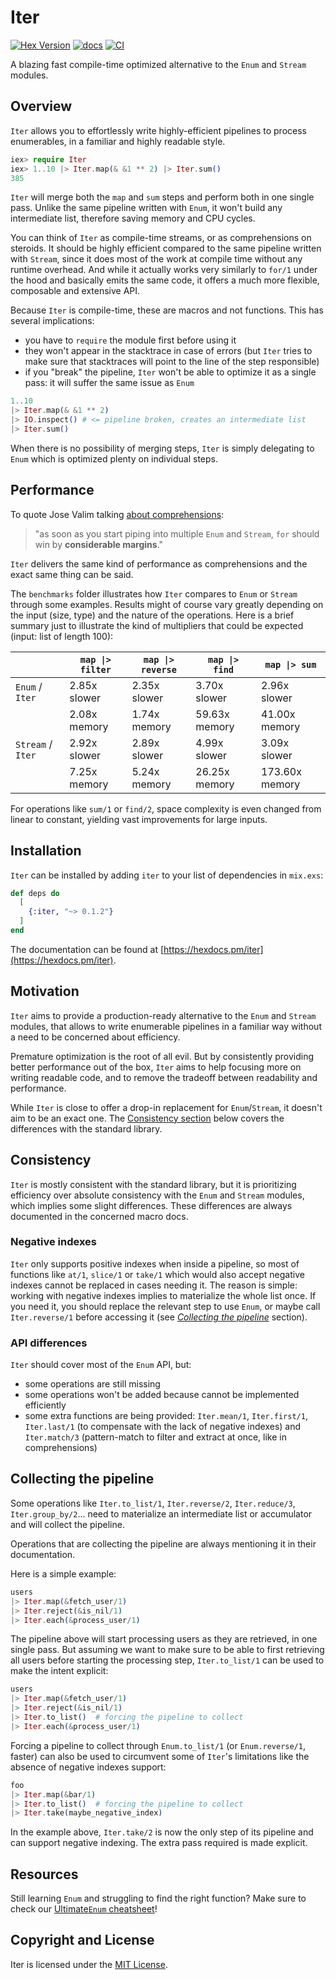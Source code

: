 # Iter

[![Hex Version](https://img.shields.io/hexpm/v/iter.svg)](https://hex.pm/packages/iter)
[![docs](https://img.shields.io/badge/docs-hexpm-blue.svg)](https://hexdocs.pm/iter/)
[![CI](https://github.com/sabiwara/iter/workflows/CI/badge.svg)](https://github.com/sabiwara/iter/actions?query=workflow%3ACI)

<!-- MDOC !-->

A blazing fast compile-time optimized alternative to the `Enum` and `Stream`
modules.

## Overview

`Iter` allows you to effortlessly write highly-efficient pipelines to process
enumerables, in a familiar and highly readable style.

```elixir
iex> require Iter
iex> 1..10 |> Iter.map(& &1 ** 2) |> Iter.sum()
385
```

`Iter` will merge both the `map` and `sum` steps and perform both in one single
pass. Unlike the same pipeline written with `Enum`, it won't build any
intermediate list, therefore saving memory and CPU cycles.

You can think of `Iter` as compile-time streams, or as comprehensions on
steroids. It should be highly efficient compared to the same pipeline written
with `Stream`, since it does most of the work at compile time without any
runtime overhead. And while it actually works very similarly to `for/1` under
the hood and basically emits the same code, it offers a much more flexible,
composable and extensive API.

Because `Iter` is compile-time, these are macros and not functions. This has
several implications:

- you have to `require` the module first before using it
- they won't appear in the stacktrace in case of errors (but `Iter` tries to
  make sure that stacktraces will point to the line of the step responsible)
- if you "break" the pipeline, `Iter` won't be able to optimize it as a single
  pass: it will suffer the same issue as `Enum`

```elixir
1..10
|> Iter.map(& &1 ** 2)
|> IO.inspect() # <= pipeline broken, creates an intermediate list
|> Iter.sum()
```

When there is no possibility of merging steps, `Iter` is simply delegating to
`Enum` which is optimized plenty on individual steps.

<!-- MDOC !-->

## Performance

To quote Jose Valim talking
[about comprehensions](https://elixirforum.com/t/enum-fusion/36193/30):

> "as soon as you start piping into multiple `Enum` and `Stream`, `for` should
> win by **considerable margins**."

`Iter` delivers the same kind of performance as comprehensions and the exact
same thing can be said.

The `benchmarks` folder illustrates how `Iter` compares to `Enum` or `Stream`
through some examples. Results might of course vary greatly depending on the
input (size, type) and the nature of the operations. Here is a brief summary
just to illustrate the kind of multipliers that could be expected (input: list
of length 100):

|                   | `map \|> filter` | `map \|> reverse` | `map \|> find` | `map \|> sum`  |
| ----------------- | ---------------- | ----------------- | -------------- | -------------- |
| `Enum` / `Iter`   | 2.85x slower     | 2.35x slower      | 3.70x slower   | 2.96x slower   |
|                   | 2.08x memory     | 1.74x memory      | 59.63x memory  | 41.00x memory  |
| `Stream` / `Iter` | 2.92x slower     | 2.89x slower      | 4.99x slower   | 3.09x slower   |
|                   | 7.25x memory     | 5.24x memory      | 26.25x memory  | 173.60x memory |

For operations like `sum/1` or `find/2`, space complexity is even changed from
linear to constant, yielding vast improvements for large inputs.

## Installation

`Iter` can be installed by adding `iter` to your list of dependencies in
`mix.exs`:

```elixir
def deps do
  [
    {:iter, "~> 0.1.2"}
  ]
end
```

The documentation can be found at
[https://hexdocs.pm/iter](https://hexdocs.pm/iter).

## Motivation

`Iter` aims to provide a production-ready alternative to the `Enum` and `Stream`
modules, that allows to write enumerable pipelines in a familiar way without a
need to be concerned about efficiency.

Premature optimization is the root of all evil. But by consistently providing
better performance out of the box, `Iter` aims to help focusing more on writing
readable code, and to remove the tradeoff between readability and performance.

While `Iter` is close to offer a drop-in replacement for `Enum`/`Stream`, it
doesn't aim to be an exact one. The [Consistency section](#consistency) below
covers the differences with the standard library.

<!-- MDOC !-->

## Consistency

`Iter` is mostly consistent with the standard library, but it is prioritizing
efficiency over absolute consistency with the `Enum` and `Stream` modules, which
implies some slight differences. These differences are always documented in the
concerned macro docs.

### Negative indexes

`Iter` only supports positive indexes when inside a pipeline, so most of
functions like `at/1`, `slice/1` or `take/1` which would also accept negative
indexes cannot be replaced in cases needing it. The reason is simple: working
with negative indexes implies to materialize the whole list once. If you need
it, you should replace the relevant step to use `Enum`, or maybe call
`Iter.reverse/1` before accessing it (see
[_Collecting the pipeline_](#collecting-the-pipeline) section).

### API differences

`Iter` should cover most of the `Enum` API, but:

- some operations are still missing
- some operations won't be added because cannot be implemented efficiently
- some extra functions are being provided: `Iter.mean/1`, `Iter.first/1`,
  `Iter.last/1` (to compensate with the lack of negative indexes) and
  `Iter.match/3` (pattern-match to filter and extract at once, like in
  comprehensions)

## Collecting the pipeline

Some operations like `Iter.to_list/1`, `Iter.reverse/2`, `Iter.reduce/3`,
`Iter.group_by/2`... need to materialize an intermediate list or accumulator and
will collect the pipeline.

Operations that are collecting the pipeline are always mentioning it in their
documentation.

Here is a simple example:

```elixir
users
|> Iter.map(&fetch_user/1)
|> Iter.reject(&is_nil/1)
|> Iter.each(&process_user/1)
```

The pipeline above will start processing users as they are retrieved, in one
single pass. But assuming we want to make sure to be able to first retrieving
all users before starting the processing step, `Iter.to_list/1` can be used to
make the intent explicit:

```elixir
users
|> Iter.map(&fetch_user/1)
|> Iter.reject(&is_nil/1)
|> Iter.to_list()  # forcing the pipeline to collect
|> Iter.each(&process_user/1)
```

Forcing a pipeline to collect through `Enum.to_list/1` (or `Enum.reverse/1`,
faster) can also be used to circumvent some of `Iter`'s limitations like the
absence of negative indexes support:

```elixir
foo
|> Iter.map(&bar/1)
|> Iter.to_list()  # forcing the pipeline to collect
|> Iter.take(maybe_negative_index)
```

In the example above, `Iter.take/2` is now the only step of its pipeline and can
support negative indexing. The extra pass required is made explicit.

<!-- MDOC !-->

## Resources

Still learning `Enum` and struggling to find the right function? Make sure to
check our [Ultimate`Enum` cheatsheet](https://hexdocs.pm/iter/enum.html)!

## Copyright and License

Iter is licensed under the [MIT License](LICENSE.md).
